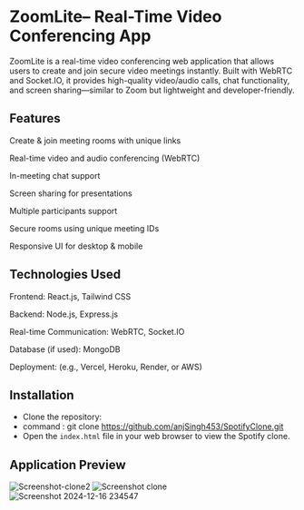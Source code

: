 #  ZoomLite– Real-Time Video Conferencing App
ZoomLite is a real-time video conferencing web application that allows users to create and join secure video meetings instantly.
Built with WebRTC and Socket.IO, it provides high-quality video/audio calls, chat functionality, and screen sharing—similar to Zoom but lightweight and developer-friendly.

## Features
Create & join meeting rooms with unique links

 Real-time video and audio conferencing (WebRTC)

In-meeting chat support

 Screen sharing for presentations

Multiple participants support

Secure rooms using unique meeting IDs

Responsive UI for desktop & mobile

  ## Technologies Used
Frontend: React.js, Tailwind CSS

Backend: Node.js, Express.js

Real-time Communication: WebRTC, Socket.IO

Database (if used): MongoDB

Deployment: (e.g., Vercel, Heroku, Render, or AWS)

  ## Installation
- Clone the repository:
- command :  git clone https://github.com/anjSingh453/SpotifyClone.git
- Open the `index.html` file in your web browser to view the Spotify clone.

  
## Application Preview
![Screenshot-clone2](https://github.com/user-attachments/assets/20520d5f-78ab-4700-8c75-16bb50dcca50)
![Screenshot clone](https://github.com/user-attachments/assets/a3c4d862-43bb-442d-bbba-973527f15702)
![Screenshot 2024-12-16 234547](https://github.com/user-attachments/assets/072a4b94-3428-463a-ba46-7ebe20e7e76e)





 
